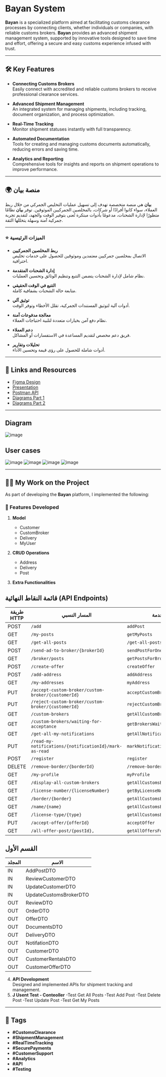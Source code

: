 # Bayan System

**Bayan** is a specialized platform aimed at facilitating customs clearance processes by connecting clients, whether individuals or companies, with reliable customs brokers. **Bayan** provides an advanced shipment management system, supported by innovative tools designed to save time and effort, offering a secure and easy customs experience infused with trust.

---

## 🛠 Key Features

- **Connecting Customs Brokers**  
  Easily connect with accredited and reliable customs brokers to receive professional clearance services.

- **Advanced Shipment Management**  
  An integrated system for managing shipments, including tracking, document organization, and process optimization.

- **Real-Time Tracking**  
  Monitor shipment statuses instantly with full transparency.

- **Automated Documentation**  
  Tools for creating and managing customs documents automatically, reducing errors and saving time.


- **Analytics and Reporting**  
  Comprehensive tools for insights and reports on shipment operations to improve performance.

---

## 🌍 منصة بيان

**بيان** هي منصة متخصصة تهدف إلى تسهيل عمليات التخليص الجمركي من خلال ربط العملاء، سواء كانوا أفرادًا أو شركات، بالمخلصين الجمركيين الموثوقين. توفر **بيان** نظامًا متطورًا لإدارة الشحنات، مدعومًا بأدوات مبتكرة تُعنى بتوفير الوقت والجهد، لتقديم تجربة جمركية آمنة وسهلة يتخللها الثقة.

---

### ⭐️ الميزات الرئيسية

- **ربط المخلصين الجمركيين**  
  الاتصال بمخلصين جمركيين معتمدين وموثوقين للحصول على خدمات تخليص احترافية.

- **إدارة الشحنات المتقدمة**  
  نظام شامل لإدارة الشحنات يتضمن التتبع وتنظيم الوثائق وتحسين العمليات.

- **التتبع في الوقت الحقيقي**  
  متابعة حالة الشحنات بشفافية كاملة.

- **توثيق آلي**  
  أدوات آلية لتوثيق المستندات الجمركية، تقلل الأخطاء وتوفر الوقت.

- **معالجة مدفوعات آمنة**  
  نظام دفع آمن بخيارات متعددة لتلبية احتياجات العملاء.

- **دعم العملاء**  
  فريق دعم مخصص لتقديم المساعدة في الاستفسارات أو المشاكل.

- **تحليلات وتقارير**  
  أدوات شاملة للحصول على رؤى قيمة وتحسين الأداء.

---

## 🔗 Links and Resources

- [Figma Design](#)  
- [Presentation](#)  
- [Postman API](https://documenter.getpostman.com/view/40740226/2sAYJAcwpL)  
- [Diagrams Part 1](#)  
- [Diagrams Part 2](#)

---
## Diagram
![image](https://github.com/user-attachments/assets/f8633fc7-8efe-4132-9a1e-bdd2a552a960)

## User cases 
![image](https://github.com/user-attachments/assets/44bb88da-2b41-4cf2-82bd-64e8a707ab90)
![image](https://github.com/user-attachments/assets/50c32047-16e0-4025-84fb-0b57b66e7916)
![image](https://github.com/user-attachments/assets/3ae585af-cfe2-4b43-a2aa-85fa439262da)
![image](https://github.com/user-attachments/assets/8eed383e-5e78-4a1d-9e8d-17e3fdf6f797)

----
## 👩‍💻 My Work on the Project

As part of developing the **Bayan** platform, I implemented the following:

### 🚀 Features Developed

1. **Model**  
   - Customer
   - CustomBroker
   - Delivery
   - MyUser
2. **CRUD Operations**  
   - Address
   - Delivery
   - Post


3. **Extra Functionalities**  
## قائمة النقاط النهائية (API Endpoints)

| **طريقة HTTP** | **المسار النسبي**                                    | **ميثود الخدمة**                |
|----------------|------------------------------------------------------|----------------------------------|
| POST           | `/add`                                               | `addPost`             |
| GET            | `/my-posts                      `                    | `getMyPosts`           |
| GET            | `/get-all-posts`                                     | `/get-all-posts`             |
| POST            | `/send-ad-to-broker/{brokerId}`                      | `sendPostForOneBroker`           |
| GET            | `/broker/posts`                                       | `getPostsForBroker`       |
| POST            | `/create-offer`                                       | `createOffer`                    |
| POST            | `/add-address`                                        | `addAddress`                   |
| GET            | `/my-addresses`                                       | `myAddress`                     |
| PUT            | `/accept-custom-broker/custom-broker/{customerId}`    | `acceptCustomBroker`               |
| PUT            | `/reject-custom-broker/custom-broker/{customerId}`    | `rejectCustomBroker`              |
| GET           | `/custom-brokers`                                     | `getAllCustomBrokers`              |
| GET           | `/custom-brokers/waiting-for-acceptance`               | `getBrokersWaitingForAcceptance`  |
| GET            | `/get-all-my-notifications`                             | `getAllNotifications`            |
| PUT            | `/read-my-notifications/{notificationId}/mark-as-read` | `markNotificationAsRead`         |
| POST           | `/register`                                           | `register`                      |
| DELETE         | `/remove-border/{borderId}`                           | `/remove-border/{borderId}`   |
| GET            | `/my-profile`                                          | `myProfile`                       |
| GET            | `/display-all-custom-brokers`                         | `getAllCustomsBrokers`           |
| GET            | `/license-number/{licenseNumber}`                     | `getByLicenseNumber`          |
| GET            | `/border/{border}`                                    | `getAllCustomsByBorder`          |
| GET            | `/name/{name}`                                       | `getAllCustomsByName`            |
| GET            | `/license-type/{type}`                                 | `getAllCustomsByLicenseType`    |
| PUT            | `/accept-offer/{offerId} `                          | `acceptOffer`                     |
| GET            | `/all-offer-post/{postId},`                          | `getAllOffersForOnePost`          |

## القسم الأول

| **المجلد**    | **الاسم**       |
|-----------|------------------------|
| IN        |AddPostDTO              |
| IN        |ReviewCustomerDTO       |
| IN        | UpdateCustomerDTO      |
| IN        |UpdateCustomsBrokerDTO  |
| OUT       | ReviewDTO              |
| OUT       |OrderDTO                |
| OUT       | OfferDTO               |
| OUT       | DocumentsDTO           |
| OUT       | DeliveryDTO            |
| OUT       | NotifationDTO          |
| OUT       | CustomerDTO            |
| OUT       | CustomerRentalsDTO      |
| OUT       | CustomerOfferDTO        |

4. **API Development**  
   Designed and implemented APIs for shipment tracking and management.
5. **J Usent Test - Conteoller**
   -Test Get All Posts
   -Test Add Post
   -Test Delete Post
   -Test Update Post
   -Test Get My Posts

---

## 📂 Tags

- **#CustomsClearance**  
- **#ShipmentManagement**  
- **#RealTimeTracking**  
- **#SecurePayments**  
- **#CustomerSupport**  
- **#Analytics**  
- **#API**  
- **#Testing**
